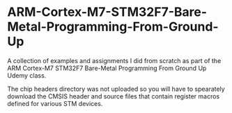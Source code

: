 # ARM-Cortex-M7-STM32F7-Bare-Metal-Programming-From-Ground-Up
A collection of examples and assignments I did from scratch as part of the ARM Cortex-M7 STM32F7 Bare-Metal Programming From Ground Up Udemy class.

The chip headers directory was not uploaded so you will have to spearately download the CMSIS header and source files that contain register macros defined for various STM devices.
